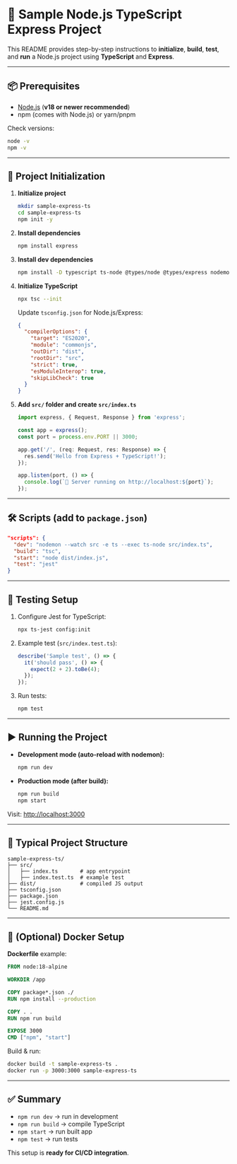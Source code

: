 # 📘 Sample Node.js TypeScript Express Project

This README provides step-by-step instructions to **initialize**, **build**, **test**, and **run** a Node.js project using **TypeScript** and **Express**.

---

## 📦 Prerequisites

- [Node.js](https://nodejs.org/) (**v18 or newer recommended**)
- npm (comes with Node.js) or yarn/pnpm

Check versions:
```bash
node -v
npm -v
```

---

## 🚀 Project Initialization

1. **Initialize project**
   ```bash
   mkdir sample-express-ts
   cd sample-express-ts
   npm init -y
   ```

2. **Install dependencies**
   ```bash
   npm install express
   ```

3. **Install dev dependencies**
   ```bash
   npm install -D typescript ts-node @types/node @types/express nodemon jest ts-jest @types/jest
   ```

4. **Initialize TypeScript**
   ```bash
   npx tsc --init
   ```

   Update `tsconfig.json` for Node.js/Express:
   ```json
   {
     "compilerOptions": {
       "target": "ES2020",
       "module": "commonjs",
       "outDir": "dist",
       "rootDir": "src",
       "strict": true,
       "esModuleInterop": true,
       "skipLibCheck": true
     }
   }
   ```

5. **Add `src/` folder and create `src/index.ts`**
   ```ts
   import express, { Request, Response } from 'express';

   const app = express();
   const port = process.env.PORT || 3000;

   app.get('/', (req: Request, res: Response) => {
     res.send('Hello from Express + TypeScript!');
   });

   app.listen(port, () => {
     console.log(`🚀 Server running on http://localhost:${port}`);
   });
   ```

---

## 🛠️ Scripts (add to `package.json`)

```json
"scripts": {
  "dev": "nodemon --watch src -e ts --exec ts-node src/index.ts",
  "build": "tsc",
  "start": "node dist/index.js",
  "test": "jest"
}
```

---

## 🧪 Testing Setup

1. Configure Jest for TypeScript:
   ```bash
   npx ts-jest config:init
   ```

2. Example test (`src/index.test.ts`):
   ```ts
   describe('Sample test', () => {
     it('should pass', () => {
       expect(2 + 2).toBe(4);
     });
   });
   ```

3. Run tests:
   ```bash
   npm test
   ```

---

## ▶️ Running the Project

- **Development mode (auto-reload with nodemon):**
  ```bash
  npm run dev
  ```

- **Production mode (after build):**
  ```bash
  npm run build
  npm start
  ```

Visit: [http://localhost:3000](http://localhost:3000)

---

## 📂 Typical Project Structure

```
sample-express-ts/
├── src/
│   ├── index.ts       # app entrypoint
│   ├── index.test.ts  # example test
├── dist/              # compiled JS output
├── tsconfig.json
├── package.json
├── jest.config.js
└── README.md
```

---

## 🐳 (Optional) Docker Setup

**Dockerfile** example:
```dockerfile
FROM node:18-alpine

WORKDIR /app

COPY package*.json ./
RUN npm install --production

COPY . .
RUN npm run build

EXPOSE 3000
CMD ["npm", "start"]
```

Build & run:
```bash
docker build -t sample-express-ts .
docker run -p 3000:3000 sample-express-ts
```

---

## ✅ Summary

- `npm run dev` → run in development
- `npm run build` → compile TypeScript
- `npm start` → run built app
- `npm test` → run tests

This setup is **ready for CI/CD integration**.